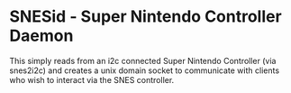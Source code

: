# SNESid - Super Nintendo Controller Daemon

This simply reads from an i2c connected Super Nintendo Controller (via snes2i2c) and creates a unix domain socket to communicate with clients who
wish to interact via the SNES controller.

